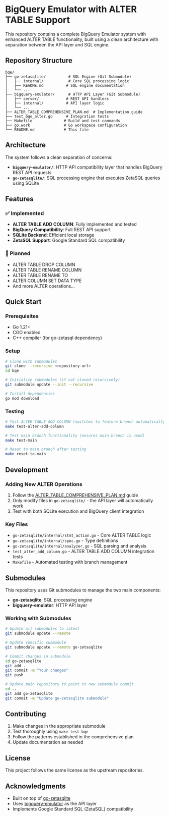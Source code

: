 # BigQuery Emulator with ALTER TABLE Support

This repository contains a complete BigQuery Emulator system with enhanced ALTER TABLE functionality, built using a clean architecture with separation between the API layer and SQL engine.

## Repository Structure

```
bqe/
├── go-zetasqlite/          # SQL Engine (Git Submodule)
│   ├── internal/           # Core SQL processing logic
│   ├── README.md          # SQL engine documentation
│   └── ...
├── bigquery-emulator/      # HTTP API Layer (Git Submodule)
│   ├── server/            # REST API handlers
│   ├── internal/          # API layer logic
│   └── ...
├── ALTER_TABLE_COMPREHENSIVE_PLAN.md  # Implementation guide
├── test_bqe_alter.go      # Integration tests
├── Makefile              # Build and test commands
├── go.work               # Go workspace configuration
└── README.md             # This file
```

## Architecture

The system follows a clean separation of concerns:

- **`bigquery-emulator/`**: HTTP API compatibility layer that handles BigQuery REST API requests
- **`go-zetasqlite/`**: SQL processing engine that executes ZetaSQL queries using SQLite

## Features

### ✅ Implemented
- **ALTER TABLE ADD COLUMN**: Fully implemented and tested
- **BigQuery Compatibility**: Full REST API support
- **SQLite Backend**: Efficient local storage
- **ZetaSQL Support**: Google Standard SQL compatibility

### 🚧 Planned
- ALTER TABLE DROP COLUMN
- ALTER TABLE RENAME COLUMN
- ALTER TABLE RENAME TO
- ALTER COLUMN SET DATA TYPE
- And more ALTER operations...

## Quick Start

### Prerequisites
- Go 1.21+
- CGO enabled
- C++ compiler (for go-zetasql dependency)

### Setup
```bash
# Clone with submodules
git clone --recursive <repository-url>
cd bqe

# Initialize submodules (if not cloned recursively)
git submodule update --init --recursive

# Install dependencies
go mod download
```

### Testing
```bash
# Test ALTER TABLE ADD COLUMN (switches to feature branch automatically)
make test-alter-add-column

# Test main branch functionality (ensures main branch is used)
make test-main

# Reset to main branch after testing
make reset-to-main
```

## Development

### Adding New ALTER Operations

1. Follow the [ALTER_TABLE_COMPREHENSIVE_PLAN.md](ALTER_TABLE_COMPREHENSIVE_PLAN.md) guide
2. Only modify files in `go-zetasqlite/` - the API layer will automatically work
3. Test with both SQLite execution and BigQuery client integration

### Key Files
- `go-zetasqlite/internal/stmt_action.go` - Core ALTER TABLE logic
- `go-zetasqlite/internal/spec.go` - Type definitions
- `go-zetasqlite/internal/analyzer.go` - SQL parsing and analysis
- `test_alter_add_column.go` - ALTER TABLE ADD COLUMN integration tests
- `Makefile` - Automated testing with branch management

## Submodules

This repository uses Git submodules to manage the two main components:

- **go-zetasqlite**: SQL processing engine
- **bigquery-emulator**: HTTP API layer

### Working with Submodules

```bash
# Update all submodules to latest
git submodule update --remote

# Update specific submodule
git submodule update --remote go-zetasqlite

# Commit changes in submodule
cd go-zetasqlite
git add .
git commit -m "Your changes"
git push

# Update main repository to point to new submodule commit
cd ..
git add go-zetasqlite
git commit -m "Update go-zetasqlite submodule"
```

## Contributing

1. Make changes in the appropriate submodule
2. Test thoroughly using `make test-bqe`
3. Follow the patterns established in the comprehensive plan
4. Update documentation as needed

## License

This project follows the same license as the upstream repositories.

## Acknowledgments

- Built on top of [go-zetasqlite](https://github.com/goccy/go-zetasqlite)
- Uses [bigquery-emulator](https://github.com/goccy/bigquery-emulator) as the API layer
- Implements Google Standard SQL (ZetaSQL) compatibility
